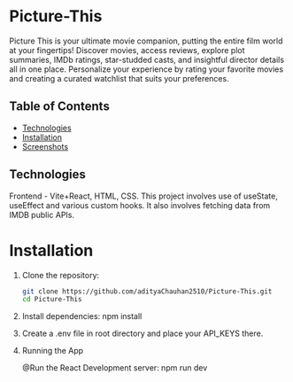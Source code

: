 # Picture-This

Picture This is your ultimate movie companion, putting the entire film world at your fingertips! Discover movies, access reviews, explore plot summaries, IMDb ratings, star-studded casts, and insightful director details all in one place. Personalize your experience by rating your favorite movies and creating a curated watchlist that suits your preferences. 

## Table of Contents

- [Technologies](#technologies)
- [Installation](#installation)
- [Screenshots](#screenshots)

## Technologies

Frontend - Vite+React, HTML, CSS.
This project involves use of useState, useEffect and various custom hooks. It also involves fetching data from IMDB public APIs.

# Installation

1. Clone the repository:

   ```bash
   git clone https://github.com/adityaChauhan2510/Picture-This.git
   cd Picture-This

2. Install dependencies:
   npm install
   
3. Create a .env file in root directory and place your API_KEYS there.

4. Running the App

   @Run the React Development server:
     npm run dev
